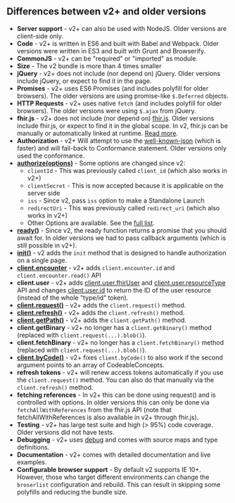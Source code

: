 ## Differences between v2+ and older versions

- **Server support** - v2+ can also be used with NodeJS. Older versions are client-side only.
- **Code** - v2+ is written in ES6 and built with Babel and Webpack. Older versions were written in ES3 and built with Grunt and Browserify.
- **CommonJS** - v2+ can be "required" or "imported" as module.
- **Size** - The v2 bundle is more than 4 times smaller
- **jQuery** - v2+ does not include (nor depend on) jQuery. Older versions include jQuery, or expect to find it in the page.
- **Promises** - v2+ uses ES6 Promises (and includes polyfill for older browsers). The older versions are using promise-like `$.Deferred` objects.
- **HTTP Requests** - v2+ uses native `fetch` (and includes polyfill for older browsers). The older versions were using `$.ajax` from jQuery.
- **fhir.js** - v2+ does not include (nor depend on) [fhir.js](https://github.com/FHIR/fhir.js). Older versions include fhir.js, or expect to find it in the global scope. In v2, fhir.js can be manually or automatically linked at runtime. [Read more](./#fhirjs-integration).
- **Authorization** - v2+ Will attempt to use the [well-known-json](http://hl7.org/fhir/smart-app-launch/conformance/index.html#using-well-known) (which is faster) and will fail-back to Conformance statement. Older versions only used the conformance.
- **[authorize(options)](api#authorizeoptions-promisenever)** - Some options are changed since v2:
    - `clientId` - This was previously called `client_id` (which also works in v2+)
    - `clientSecret` - This is now accepted because it is applicable on the server side
    - `iss` - Since v2, pass `iss` option to make a Standalone Launch
    - `redirectUri` - This was previously called `redirect_uri` (which also works in v2+)
    - Other Options are available. See the [full list](api#authorizeoptions-promisenever).
- **[ready()](api#readyonsuccess--onerror-promiseclient)** - Since v2, the ready function returns a promise that you should await for. In older versions we had to pass callback arguments (which is still possible in v2+).
- **[init()](api#initoptions-promiseclient-experimental)** - v2 adds the `init` method that is designed to handle authorization on a single page.
- **[client.encounter](client#clientencounterid-stringnull)** - v2+ adds `client.encounter.id` and `client.encounter.read()` API
- **client.user** - v2+ adds [client.user.fhirUser](client#clientuserfhiruser-string) and [client.user.resourceType](client#clientuserresourcetype-string) API and changes [client.user.id](client#clientuserid-string) to return the ID of the user resource (instead of the whole "type/id" token).
- **[client.request()](client#clientrequestrequestoptions-fhiroptions-promiseobject)** - v2+ adds the `client.request()` method.
- **[client.refresh()](client#clientrefresh-promiseobject)** - v2+ adds the `client.refresh()` method. 
- **[client.getPath()](client#clientgetpathobject-path-any)** - v2+ adds the `client.getPath()` method. 
- **client.getBinary** - v2+ no longer has a `client.getBinary()` method (replaced with `client.request(...).blob()`).
- **client.fetchBinary** - v2+ no longer has a `client.fetchBinary()` method (replaced with `client.request(...).blob()`).
- **[client.byCode()](client#clientbycodeobservations-property-object)** - v2+ fixes `client.byCode()` to also work if the second argument points to an array of CodeableConcepts.
- **refresh tokens** - v2+ will renew access tokens automatically if you use the  `client.request()` method. You can also do that manually via the `client.refresh()` method.
- **fetching references** - In v2+ this can be done using request() and is controlled with options. In older versions this can only be done via `fetchAllWithReferences` from the fhir.js API (note that fetchAllWithReferences is also available in v2+ through fhir.js).
- **Testing** - v2+ has large test suite and high (> 95%) code coverage. Older versions did not have tests.
- **Debugging** - v2+ uses [debug](https://www.npmjs.com/package/debug) and comes with source maps and type definitions.
- **Documentation** - v2+ comes with detailed documentation and live examples.
- **Configurable browser support** - By default v2 supports IE 10+. However, those who target different environments can change the `broserlist` configuration and rebuild. This can result in skipping some polyfills and  reducing the bundle size.
